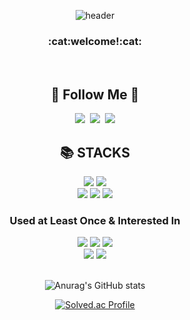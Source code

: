<div align="center">

![header](https://capsule-render.vercel.app/api?type=waving&text=Hi!%20I'm%20Hyeonji&color=auto)

<h3 align="center">:cat:welcome!:cat:</h3><br/>

<h2 align="center">🌈 Follow Me 🌈</h2>

<p align="center">
  <a href="아직없음"><img src="https://img.shields.io/badge/Tech%20Blog-11B48A?style=flat-square&logo=Vimeo&logoColor=white&link=https://velog.io/@hyeinisfree"/></a>&nbsp
  <a href="https://www.instagram.com/ppuya1110/"><img src="https://img.shields.io/badge/Instagram-E4405F?style=flat-square&logo=Instagram&logoColor=white&link=https://www.instagram.com/hye_inisfree/"/></a>&nbsp
  <a href="아직없음"><img src="https://img.shields.io/badge/Gmail-d14836?style=flat-square&logo=Gmail&logoColor=white&link=kimhyein7110@gmail.com"/></a>
</p>

<div align=center><h2>📚 STACKS</h2></div>

<div align=center> 

  <img src="https://img.shields.io/badge/python-3776AB?style=flat-square&logo=python&logoColor=white"> 
  <img src="https://img.shields.io/badge/java-007396?style=flat-square&logo=java&logoColor=white"> 
  <br>

  <img src="https://img.shields.io/badge/linux-FCC624?style=flat-square&logo=linux&logoColor=black"> 
  
  <img src="https://img.shields.io/badge/github-181717?style=flat-square&logo=github&logoColor=white">
  <img src="https://img.shields.io/badge/git-F05032?style=flat-square&logo=git&logoColor=white">
  <br>
  
  <h3 align="center">Used at Least Once & Interested In</h3>  
  <img src="https://img.shields.io/badge/html5-E34F26?style=flat-square&logo=html5&logoColor=white"> 
  <img src="https://img.shields.io/badge/css-1572B6?style=flat-square&logo=css3&logoColor=white"> 
  <img src="https://img.shields.io/badge/javascript-F7DF1E?style=flat-square&logo=javascript&logoColor=black"> 
  <br>
  
  <img src="https://img.shields.io/badge/mysql-4479A1?style=flat-square&logo=mysql&logoColor=white">
  <img src="https://img.shields.io/badge/firebase-FFCA28?style=flat-square&logo=firebase&logoColor=white">
  <br>
  
</div>
<br/>
  
![Anurag's GitHub stats](https://github-readme-stats.vercel.app/api?username=leehj908&show_icons=true&theme=transparent)<br/>
  
[![Solved.ac Profile](http://mazassumnida.wtf/api/v2/generate_badge?boj=leehj908)](https://solved.ac/leehj908/)

</div>
